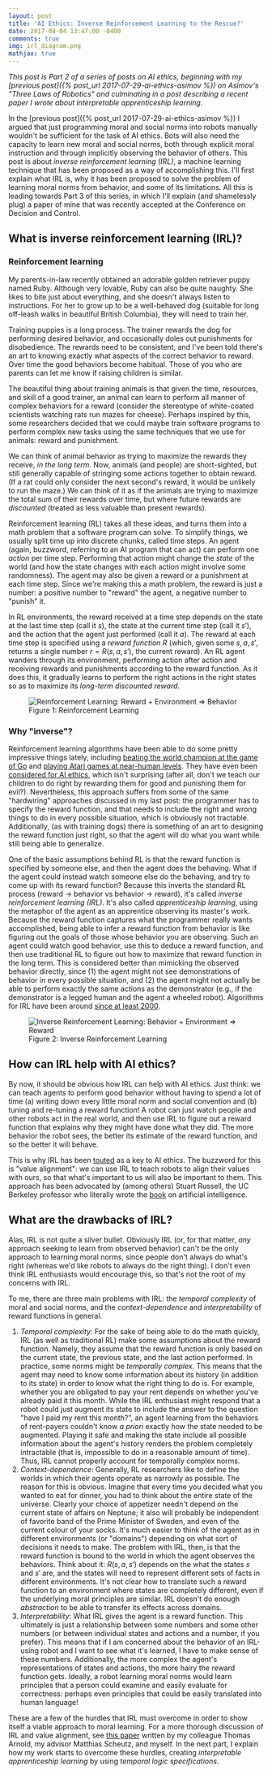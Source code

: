 ```yaml
---
layout: post
title: 'AI Ethics: Inverse Reinforcement Learning to the Rescue?'
date: 2017-08-04 13:47:00 -0400
comments: true
img: irl_diagram.png
mathjax: true
---
```

_This post is Part 2 of a series of posts on AI ethics, beginning with my [previous post]({% post_url 2017-07-29-ai-ethics-asimov %}) on Asimov's "Three Laws of Robotics" and culminating in a post describing a recent paper I wrote about interpretable apprenticeship learning._

In the [previous post]({% post_url 2017-07-29-ai-ethics-asimov %}) I argued that just programming moral and social norms into robots manually wouldn't be sufficient for the task of AI ethics.  Bots will also need the capacity to learn new moral and social norms, both through explicit moral instruction and through implicitly observing the behavior of others.  This post is about  _inverse reinforcement learning (IRL)_, a machine learning technique that has been proposed as a way of accomplishing this.  I'll first explain what IRL is, why it has been proposed to solve the problem of learning moral norms from behavior, and some of its limitations.  All this is leading towards Part 3 of this series, in which I'll explain (and shamelessly plug) a paper of mine that was recently accepted at the Conference on Decision and Control.

## What is inverse reinforcement learning (IRL)?

### Reinforcement learning

My parents-in-law recently obtained an adorable golden retriever puppy named Ruby.  Although very lovable, Ruby can also be quite naughty.  She likes to bite just about everything, and she doesn't always listen to instructions.  For her to grow up to be a well-behaved dog (suitable for long off-leash walks in beautiful British Columbia),  they will need to train her.

Training puppies is a long process.  The trainer rewards the dog for performing desired behavior, and occasionally doles out punishments for disobedience.  The rewards need to be consistent, and I've been told there's an art to knowing exactly what aspects of the correct behavior to reward.  Over time the good behaviors become habitual.  Those of you who are parents can let me know if raising children is similar.

The beautiful thing about training animals is that given the time, resources, and skill of a good trainer, an animal can learn to perform all manner of complex behaviors for a reward (consider the stereotype of white-coated scientists watching rats run mazes for cheese).  Perhaps inspired by this, some researchers decided that we could maybe train software programs to perform complex new tasks using the same techniques that we use for animals: reward and punishment.

We can think of animal behavior as trying to maximize the rewards they receive, _in the long term_.  Now, animals (and people) are short-sighted, but still generally capable of stringing some actions together to obtain reward. (If a rat could only consider the next second's reward, it would be unlikely to run the maze.)  We can think of it as if the animals are trying to maximize the total sum of their rewards over time, but where future rewards are _discounted_ (treated as less valuable than present rewards).

Reinforcement learning (RL) takes all these ideas, and turns them into a math problem that a software program can solve.  To simplify things, we usually split time up into discrete chunks, called time steps.  An agent (again, buzzword, referring to an AI program that can act) can perform one _action_ per time step.  Performing that action might change the _state_ of the world (and how the state changes with each action might involve some randomness).  The agent may also be given a reward or a punishment at each time step.  Since we're making this a math problem, the reward is just a number: a positive number to "reward" the agent, a negative number to "punish" it.

In RL environments, the reward received at a time step depends on the state at the last time step (call it $s$), the state at the current time step (call it $s'$), and the action that the agent just performed (call it $a$). The reward at each time step is specified using a _reward function_ $R$ (which, given some $s,a,s'$, returns a single number $r = R(s,a,s')$, the current reward).  An RL agent wanders through its environment, performing action after action and receiving rewards and punishments according to the reward function.  As it does this, it gradually learns to perform the right actions in the right states so as to maximize its _long-term discounted reward_.

<figure>
<img src="{% link /assets/img/rl_diagram.png %}" title="Reinforcement Learning" class="post-image" alt="Reinforcement Learning: Reward + Environment => Behavior" />
<figcaption>Figure 1: Reinforcement Learning</figcaption>
</figure>

### Why "inverse"?

Reinforcement learning algorithms have been able to do some pretty impressive things lately, including [beating the world champion at the game of Go](https://deepmind.com/research/alphago/) and [playing Atari games at near-human levels](https://deepmind.com/research/publications/playing-atari-deep-reinforcement-learning/).  They have even been [considered for AI ethics](https://pdfs.semanticscholar.org/4f3b/3459cd39ef417966b9859dfd69659327d99a.pdf), which isn't surprising (after all, don't we teach our children to do right by rewarding them for good and punishing them for evil?).  Nevertheless, this approach suffers from some of the same "hardwiring" approaches discussed in my last post: the programmer has to specify the reward function, and that needs to include the right and wrong things to do in every possible situation, which is obviously not tractable.  Additionally, (as with training dogs) there is something of an art to designing the reward function just right, so that the agent will do what you want while still being able to generalize.

One of the basic assumptions behind RL is that the reward function is specified by someone else, and then the agent does the behaving.  What if the agent could instead watch someone else do the behaving, and try to come up with its reward function?  Because this inverts the standard RL process (reward -> behavior vs behavior -> reward), it's called _inverse reinforcement learning (IRL)_.  It's also called _apprenticeship learning_, using the metaphor of the agent as an apprentice observing its master's work. Because the reward function captures what the programmer really wants accomplished, being able to infer a reward function from behavior is like figuring out the goals of those whose behavior you are observing.  Such an agent could watch good behavior, use this to deduce a reward function, and then use traditional RL to figure out how to maximize that reward function in the long term.  This is considered better than mimicking the observed behavior directly, since (1) the agent might not see demonstrations of behavior in every possible situation, and (2) the agent might not actually be able to perform exactly the same actions as the demonstrator (e.g., if the demonstrator is a legged human and the agent a wheeled robot).  Algorithms for IRL have been around [since at least 2000](https://people.eecs.berkeley.edu/~russell/papers/ml00-irl.pdf).


<figure>
<img src="{% link /assets/img/irl_diagram.png %}" title="Inverse Reinforcement Learning" class="post-image" alt="Inverse Reinforcement Learning: Behavior + Environment => Reward" />
<figcaption>Figure 2: Inverse Reinforcement Learning</figcaption>
</figure>

## How can IRL help with AI ethics?

By now, it should be obvious how IRL can help with AI ethics.  Just think: we can teach agents to perform good behavior without having to spend a lot of time (a) writing down every little moral norm and social convention and (b) tuning and re-tuning a reward function!  A robot can just watch people and other robots act in the real world, and then use IRL to figure out a reward function that explains why they might have done what they did.  The more behavior the robot sees, the better its estimate of the reward function, and so the better it will behave.

This is why IRL has been [touted](https://arxiv.org/abs/1606.03137) as a key to AI ethics.  The buzzword for this is "value alignment": we can use IRL to teach robots to align their values with ours, so that what's important to us will also be important to them.  This approach has been advocated by (among others) Stuart Russell, the UC Berkeley professor who literally wrote the [book](http://aima.cs.berkeley.edu/) on artificial intelligence.

## What are the drawbacks of IRL?

Alas, IRL is not quite a silver bullet.  Obviously IRL (or, for that matter, _any_ approach seeking to learn from observed behavior) can't be the only approach to learning moral norms, since people don't always do what's right (whereas we'd like robots to always do the right thing).  I don't even think IRL enthusiasts would encourage this, so that's not the root of my concerns with IRL.

To me, there are three main problems with IRL: the _temporal complexity_ of moral and social norms, and the _context-dependence_ and _interpretability_ of reward functions in general.

1. _Temporal complexity_: For the sake of being able to do the math quickly, IRL (as well as traditional RL) make some assumptions about the reward function.  Namely, they assume that the reward function is only based on the current state, the previous state, and the last action performed.  In practice, some norms might be _temporally complex_.  This means that the agent may need to know some information about its history (in addition to its state) in order to know what the right thing to do is. For example, whether you are obligated to pay your rent depends on whether you've already paid it this month.  While the IRL enthusiast might respond that a robot could just augment its state to include the answer to the question "have I paid my rent this month?", an agent learning from the behaviors of rent-payers couldn't know _a priori_ exactly how the state needed to be augmented.  Playing it safe and making the state include all possible information about the agent's history renders the problem completely intractable (that is, impossible to do in a reasonable amount of time).  Thus, IRL cannot properly account for temporally complex norms.
2. _Context-dependence_: Generally, RL researchers like to define the worlds in which their agents operate as narrowly as possible.  The reason for this is obvious.  Imagine that every time you decided what you wanted to eat for dinner, you had to think about the entire state of the universe.  Clearly your choice of appetizer needn't depend on the current state of affairs on Neptune; it also will probably be independent of favorite band of the Prime Minister of Sweden, and even of the current colour of your socks.  It's much easier to think of the agent as in different environments (or "domains") depending on what sort of decisions it needs to make.  The problem with IRL, then, is that the reward function is bound to the world in which the agent observes the behaviors.  Think about it: $R(s,a,s')$ depends on the what the states $s$ and $s'$ are, and the states will need to represent different sets of facts in different environments.  It's not clear how to translate such a reward function to an environment where states are completely different, even if the underlying moral principles are similar.  IRL doesn't do enough _abstraction_ to be able to transfer its effects across domains.
3. _Interpretability_: What IRL gives the agent is a reward function.  This ultimately is just a relationship between some numbers and some other numbers (or between individual states and actions and a number, if you prefer).  This means that if I am concerned about the behavior of an IRL-using robot and I want to see what it's learned, I have to make sense of these numbers.  Additionally, the more complex the agent's representations of states and actions, the more hairy the reward function gets.  Ideally, a robot learning moral norms would learn principles that a person could examine and easily evaluate for correctness: perhaps even principles that could be easily translated into human language!

These are a few of the hurdles that IRL must overcome in order to show itself a viable approach to moral learning.  For a more thorough discussion of IRL and value alignment, see [this paper](https://hrilab.tufts.edu/publications/aaai17-alignment.pdf) written by my colleague Thomas Arnold, my advisor Matthias Scheutz, and myself.  In the next part, I explain how my work starts to overcome these hurdles, creating _interpretable apprenticeship learning_ by using _temporal logic specifications_.